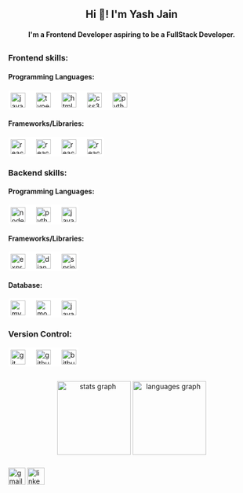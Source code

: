 <h2 align="center">Hi 👋! I'm Yash Jain</h2>

<h4 align="center">I'm a Frontend Developer aspiring to be a FullStack Developer.</h4>

##

<h3>Frontend skills:</h3>

<h4>Programming Languages:</h4>  
<div style="background : #fff; width:fit-content; border-radius:5px; padding:5px; display:flex; align-items:center; gap:5px">
  <img src="https://cdn.jsdelivr.net/gh/devicons/devicon/icons/javascript/javascript-original.svg" height="30" alt="javascript logo"  />
  <img width="12" />
  <img src="https://cdn.jsdelivr.net/gh/devicons/devicon/icons/typescript/typescript-original.svg" height="30" alt="typescript logo"  />
  <img width="12" />
  <img src="https://cdn.jsdelivr.net/gh/devicons/devicon/icons/html5/html5-original-wordmark.svg" height="30" alt="html5 logo"  />
  <img width="12" />
  <img src="https://cdn.jsdelivr.net/gh/devicons/devicon/icons/css3/css3-original-wordmark.svg" height="30" alt="css3 logo"  />
  <img width="12" />
  <img src="https://cdn.jsdelivr.net/gh/devicons/devicon/icons/python/python-original-wordmark.svg" height="30" alt="python logo"  />
</div>

<h4>Frameworks/Libraries:</h4>  
<div style="background : white; width:fit-content; border-radius:5px; padding:5px; display:flex; align-items:center; gap:5px">
  <img src="https://cdn.jsdelivr.net/gh/devicons/devicon/icons/react/react-original-wordmark.svg" height="30" alt="react logo"  />
  <img width="12" />
  <img src="https://cdn.jsdelivr.net/gh/devicons/devicon/icons/bootstrap/bootstrap-original-wordmark.svg" height="30" alt="react logo"  />
  <img width="12" />
  <img src="https://cdn.jsdelivr.net/gh/devicons/devicon/icons/materialui/materialui-original.svg" height="30" alt="react logo"  />
  <img width="12" />
  <img src="https://cdn.jsdelivr.net/gh/devicons/devicon/icons/tailwindcss/tailwindcss-plain-wordmark.svg" height="30" alt="react logo"  />
</div>

<h3>Backend skills:</h3>

<h4>Programming Languages:</h4>  
<div style="background : white; width:fit-content; border-radius:5px; padding:5px; display:flex; align-items:center; gap:5px">
 <img src="https://cdn.jsdelivr.net/gh/devicons/devicon/icons/nodejs/nodejs-original-wordmark.svg" height="30" alt="nodejs logo"  />
  <img width="12" />
 <img src="https://cdn.jsdelivr.net/gh/devicons/devicon/icons/python/python-original-wordmark.svg" height="30" alt="python logo"  />
  <img width="12" />
 <img src="https://cdn.jsdelivr.net/gh/devicons/devicon/icons/java/java-original-wordmark.svg" height="30" alt="java logo"  />
</div>

<h4>Frameworks/Libraries:</h4>  
<div style="background : white; width:fit-content; border-radius:5px; padding:5px; display:flex; align-items:center; gap:5px">
 <img src="https://cdn.jsdelivr.net/gh/devicons/devicon/icons/express/express-original-wordmark.svg" height="30" alt="express logo"  />
  <img width="12" />
 <img src="https://cdn.jsdelivr.net/gh/devicons/devicon/icons/django/django-plain-wordmark.svg" height="30" alt="django logo"  />
  <img width="12" />
 <img src="https://cdn.jsdelivr.net/gh/devicons/devicon/icons/spring/spring-original-wordmark.svg" height="30" alt="spring logo"  />
</div>

<h4>Database:</h4>  
<div style="background : white; width:fit-content; border-radius:5px; padding:5px; display:flex; align-items:center; gap:5px">
 <img src="https://cdn.jsdelivr.net/gh/devicons/devicon/icons/mysql/mysql-original-wordmark.svg" height="30" alt="mysql logo"  />
  <img width="12" />
 <img src="https://cdn.jsdelivr.net/gh/devicons/devicon/icons/mongodb/mongodb-original-wordmark.svg" height="30" alt="mongodb logo"  />
  <img width="12" />
 <img src="https://cdn.jsdelivr.net/gh/devicons/devicon/icons/cassandra/cassandra-original-wordmark.svg" height="30" alt="java logo"  />
</div>

<h3>Version Control:</h3>
<div style="background : white; width:fit-content; border-radius:5px; padding:5px; display:flex; align-items:center; gap:5px">
 <img src="https://cdn.jsdelivr.net/gh/devicons/devicon/icons/git/git-original.svg" height="30" alt="git logo"  />
  <img width="12" />
 <img src="https://cdn.jsdelivr.net/gh/devicons/devicon/icons/github/github-original-wordmark.svg" height="30" alt="github logo"  />
  <img width="12" />
 <img src="https://cdn.jsdelivr.net/gh/devicons/devicon/icons/bitbucket/bitbucket-original-wordmark.svg" height="30" alt="bitbucket logo"  />
</div>

##

<div align="center">
  <img src="https://github-readme-stats.vercel.app/api?username=WhiteCloak24&hide_title=false&hide_rank=false&show_icons=true&include_all_commits=true&count_private=true&disable_animations=false&theme=dracula&locale=en&hide_border=false" height="150" alt="stats graph"  />
  <img src="https://github-readme-stats.vercel.app/api/top-langs?username=WhiteCloak24&locale=en&hide_title=false&layout=compact&card_width=320&langs_count=5&theme=dracula&hide_border=false" height="150" alt="languages graph"  />
</div>

<div align="left">

  <img width="12" />

</div>

###

<div align="left">
  <img src="https://img.shields.io/static/v1?message=Gmail&logo=gmail&label=&color=D14836&logoColor=white&labelColor=&style=for-the-badge" height="35" alt="gmail logo"  />
  <img src="https://img.shields.io/static/v1?message=LinkedIn&logo=linkedin&label=&color=0077B5&logoColor=white&labelColor=&style=for-the-badge" height="35" alt="linkedin logo"  />
</div>

###

<br clear="both">

<!-- <img src="https://raw.githubusercontent.com/WhiteCloak24/WhiteCloak24/output/snake.svg" alt="Snake animation" /> -->

###
